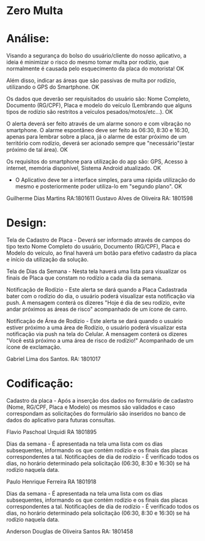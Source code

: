# Zero Multa

# Análise:

Visando a segurança do bolso do usuário/cliente do nosso aplicativo, a ideia é minimizar o risco do mesmo tomar multa por rodízio, que normalmente é causada pelo esquecimento da placa do motorista! OK

Além disso, indicar as áreas que são passivas de multa por rodízio, utilizando o GPS do Smartphone. OK

Os dados que deverão ser requisitados do usuário são: Nome Completo, Documento (RG/CPF), Placa e modelo do veículo (Lembrando que alguns tipos de rodízio são restritos a veículos pesados/motos/etc...). OK

O alerta deverá ser feito através de um alarme sonoro e com vibração no smartphone. O alarme espontâneo deve ser feito às 06:30, 8:30 e 16:30, apenas para lembrar sobre a placa, já o alarme de estar próximo de um território com rodízio, deverá ser acionado sempre que "necessário"(estar próximo de tal área). OK

Os requisitos do smartphone para utilização do app são: GPS, Acesso à internet, memória disponível, Sistema Android atualizado. OK

* O Aplicativo deve ter a interface simples, para uma rápida utilização do mesmo e posteriormente poder utiliza-lo em "segundo plano". OK

Guilherme Dias Martins RA:1801611
Gustavo Alves de Oliveira RA: 1801598

# Design:
Tela de Cadastro de Placa - Deverá ser informado através de campos do tipo texto Nome Completo do usuário, Documento (RG/CPF), Placa e Modelo do veículo, ao final haverá um botão para efetivo cadastro da placa e início da utilização da solução.

Tela de Dias da Semana - Nesta tela haverá uma lista para visualizar os finais de Placa que constam no rodízio a cada dia da semana.

Notificação de Rodízio - Este alerta se dará quando a Placa Cadastrada bater com o rodízio do dia, o usuário poderá visualizar esta notificação via push. A mensagem conterá os dizeres "Hoje é dia de seu rodízio, evite andar próximos as áreas de risco" acompanhado de um ícone de carro.

Notificação de Área de Rodízio - Este alerta se dará quando o usuário estiver próximo a uma área de Rodízio, o usuário poderá visualizar esta notificação via push na tela do Celular. A mensagem conterá os dizeres "Você está próximo a uma área de risco de rodízio!" Acompanhado de um ícone de exclamação.

Gabriel Lima dos Santos. RA: 1801017

# Codificação:

Cadastro da placa - Após a inserção dos dados no formulário de cadastro (Nome, RG/CPF, Placa e Modelo) os mesmos são validados e caso correspondam as solicitações do formulário são inseridos no banco de dados do aplicativo para futuras consultas.

Flavio Paschoal Urquidi RA 1801895

Dias da semana - É apresentada na tela uma lista com os dias subsequentes, informando os que contém rodízio e os finais das placas correspondentes a tal.
Notificações de dia de rodízio - É verificado todos os dias, no horário determinado pela solicitação (06:30, 8:30 e 16:30) se há rodízio naquela data.

Paulo Henrique Ferreira RA 1801918

Dias da semana - É apresentada na tela uma lista com os dias subsequentes, informando os que contém rodízio e os finais das placas correspondentes a tal.
Notificações de dia de rodízio - É verificado todos os dias, no horário determinado pela solicitação (06:30, 8:30 e 16:30) se há rodízio naquela data. 

Anderson Douglas de Oliveira Santos RA: 1801458

